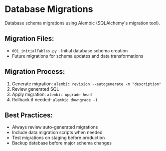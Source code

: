 # Database Migrations

Database schema migrations using Alembic (SQLAlchemy's migration tool).

## Migration Files:
- `001_initialTables.py` - Initial database schema creation
- Future migrations for schema updates and data transformations

## Migration Process:
1. Generate migration: `alembic revision --autogenerate -m "description"`
2. Review generated SQL
3. Apply migration: `alembic upgrade head`
4. Rollback if needed: `alembic downgrade -1`

## Best Practices:
- Always review auto-generated migrations
- Include data migration scripts when needed
- Test migrations on staging before production
- Backup database before major schema changes